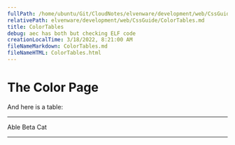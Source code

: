 ```yaml
---
fullPath: /home/ubuntu/Git/CloudNotes/elvenware/development/web/CssGuide/ColorTables.md
relativePath: elvenware/development/web/CssGuide/ColorTables.md
title: ColorTables
debug: aec has both but checking ELF code
creationLocalTime: 3/18/2022, 8:21:00 AM
fileNameMarkdown: ColorTables.md
fileNameHTML: ColorTables.html
---
```


<!-- toc -->
<!-- tocstop -->

The Color Page
==============

And here is a table:

  ------ ------ -----
  Able   Beta   Cat
  ------ ------ -----


